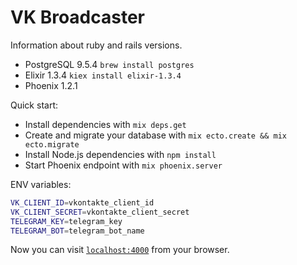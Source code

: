 # VK Broadcaster

Information about ruby and rails versions.

- PostgreSQL 9.5.4
`brew install postgres`
- Elixir 1.3.4
`kiex install elixir-1.3.4`
- Phoenix 1.2.1

Quick start:
* Install dependencies with `mix deps.get`
* Create and migrate your database with `mix ecto.create && mix ecto.migrate`
* Install Node.js dependencies with `npm install`
* Start Phoenix endpoint with `mix phoenix.server`

ENV variables:
  ```bash
  VK_CLIENT_ID=vkontakte_client_id
  VK_CLIENT_SECRET=vkontakte_client_secret
  TELEGRAM_KEY=telegram_key
  TELEGRAM_BOT=telegram_bot_name
  ```
Now you can visit [`localhost:4000`](http://localhost:4000) from your browser.
